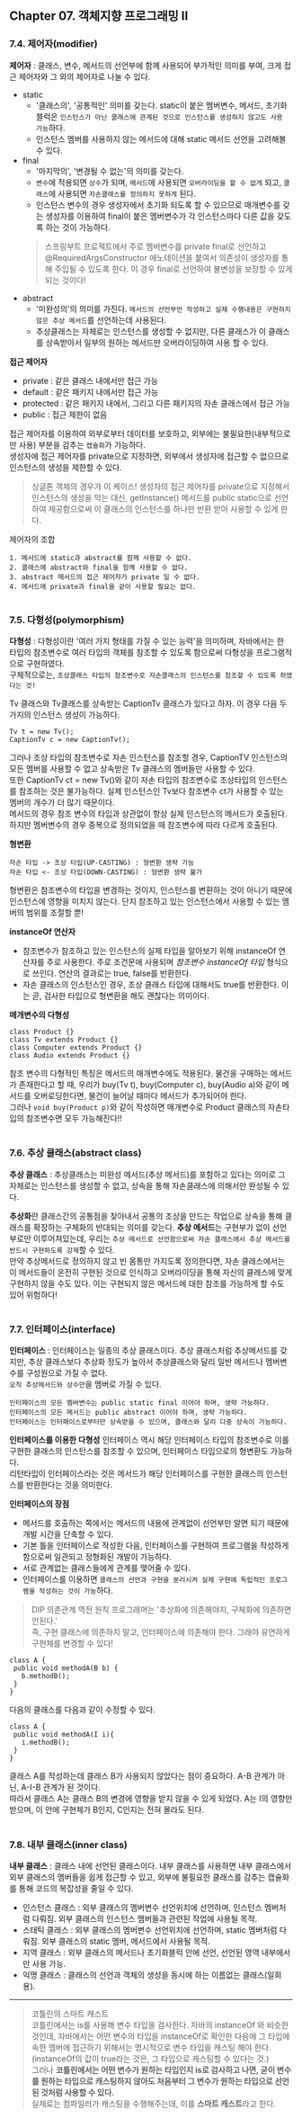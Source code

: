 ## Chapter 07. 객체지향 프로그래밍 II
### 7.4. 제어자(modifier)  
**제어자** : 클래스, 변수, 메서드의 선언부에 함께 사용되어 부가적인 의미를 부여, 크게 접근 제어자와 그 외의 제어자로 나눌 수 있다.  
- static 
   - '클래스의', '공통적인' 의미를 갖는다. static이 붙은 멤버변수, 메서드, 초기화 블럭은 `인스턴스가 아닌 클래스에 관계된 것으로 인스턴스를 생성하지 않고도 사용 가능`하다. 
   - 인스턴스 멤버를 사용하지 않는 메서드에 대해 static 메서드 선언을 고려해볼 수 있다.
- final
   - '마지막의', '변경될 수 없는'의 의미를 갖는다.
   - `변수`에 적용되면 `상수`가 되며, `메서드`에 사용되면 `오버라이딩을 할 수 없게` 되고, `클래스`에 사용되면 `자손클래스를 정의하지 못하게` 된다.
   - 인스턴스 변수의 경우 생성자에서 초기화 되도록 할 수 있으므로 매개변수를 갖는 생성자를 이용하여 final이 붙은 멤버변수가 각 인스턴스마다 다른 값을 갖도록 하는 것이 가능하다.
   >스프링부트 프로젝트에서 주로 멤버변수를 private final로 선언하고 @RequiredArgsConstructor 애노테이션을 붙여서 의존성이 생성자를 통해 주입될 수 있도록 한다. 
   >이 경우 final로 선언하여 불변성을 보장할 수 있게 되는 것이다!
- abstract
   - '미완성의'의 의미를 가진다. `메서드의 선언부만 작성하고 실제 수행내용은 구현하지 않은 추상 메서드`를 선언하는데 사용된다.
   - 추상클래스는 자체로는 인스턴스를 생성할 수 없지만, 다른 클래스가 이 클래스를 상속받아서 일부의 원하는 메서드만 오버라이딩하여 사용 할 수 있다.

**접근 제어자**
- private : 같은 클래스 내에서만 접근 가능
- default : 같은 패키지 내에서만 접근 가능
- protected : 같은 패키지 내에서, 그리고 다른 패키지의 자손 클래스에서 접근 가능
- public : 접근 제한이 없음  
  
접근 제어자를 이용하여 외부로부터 데이터를 보호하고, 외부에는 불필요한(내부적으로만 사용) 부분을 감추는 `캡슐화`가 가능하다.  
생성자에 접근 제어자를 private으로 지정하면, 외부에서 생성자에 접근할 수 없으므로 인스턴스의 생성을 제한할 수 있다.
> 싱글톤 객체의 경우가 이 케이스! 생성자의 접근 제어자를 private으로 지정해서 인스턴스의 생성을 막는 대신, getInstance() 메서드를 public static으로 선언하여 제공함으로써 이 클래스의 인스턴스를 하나만 반환 받아 사용할 수 있게 한다.  

제어자의 조합
```
1. 메서드에 static과 abstract를 함께 사용할 수 없다.
2. 클래스에 abstract와 final을 함께 사용할 수 없다.
3. abstract 메서드의 접근 제어자가 private 일 수 없다.
4. 메서드에 private과 final을 같이 사용할 필요는 없다.
```
#
### 7.5. 다형성(polymorphism)
**다형성** : 다형성이란 '여러 가지 형태를 가질 수 있는 능력'을 의미하며, 자바에서는 한 타입의 참조변수로 여러 타입의 객체를 참조할 수 있도록 함으로써 다형성을 프로그램적으로 구현하였다.  
        구체적으로는, `조상클래스 타입의 참조변수로 자손클래스의 인스턴스를 참조할 수 있도록 하였다는 것!`  

Tv 클래스와 Tv클래스를 상속받는 CaptionTv 클래스가 있다고 하자. 이 경우 다음 두가지의 인스턴스 생성이 가능하다.  
```
Tv t = new Tv();  
CaptionTv c = new CaptionTv();  
```
그러나 조상 타입의 참조변수로 자손 인스턴스를 참조할 경우, CaptionTV 인스턴스의 모든 멤버를 사용할 수 없고 상속받은 Tv 클래스의 멤버들만 사용할 수 있다.  
또한 CaptionTv ct = new Tv()와 같이 자손 타입의 참조변수로 조상타입의 인스턴스를 참조하는 것은 불가능하다. 실제 인스턴스인 Tv보다 참조변수 ct가 사용할 수 있는 멤버의 개수가 더 많기 때문이다.  
메서드의 경우 참조 변수의 타입과 상관없이 항상 실제 인스턴스의 메서드가 호출된다. 하지만 멤버변수의 경우 중복으로 정의되었을 때 참조변수에 따라 다르게 호출된다.  
  
**형변환**  
```
자손 타입 -> 조상 타입(UP-CASTING) : 형변환 생략 가능
자손 타입 <- 조상 타입(DOWN-CASTING) : 형변환 생략 불가
```

형변환은 참조변수의 타입을 변경하는 것이지, 인스턴스를 변환하는 것이 아니기 때문에 인스턴스에 영향을 미치지 않는다. 단지 참조하고 있는 인스턴스에서 사용할 수 있는 멤버의 범위를 조절할 뿐!  

**instanceOf 연산자**
- 참조변수가 참조하고 있는 인스턴스의 실제 타입을 알아보기 위해 instanceOf 연산자를 주로 사용한다. 주로 조건문에 사용되며 *참조변수 instanceOf 타입* 형식으로 쓰인다. 연산의 결과로는 true, false를 반환한다.  
- 자손 클래스의 인스턴스인 경우, 조상 클래스 타입에 대해서도 true를 반환한다. 이는 곧, 검사한 타입으로 형변환을 해도 괜찮다는 의미이다.  

**메개변수의 다형성**
```
class Product {}
class Tv extends Product {}
class Computer extends Product {}
class Audio extends Product {}
```
참조 변수의 다형적인 특징은 메서드의 매개변수에도 적용된다. 물건을 구매하는 메서드가 존재한다고 할 때, 우리가 buy(Tv t), buy(Computer c), buy(Audio a)와 같이 메서드를 오버로딩한다면, 물건이 늘어날 때마다 메서드가 추가되어야 한다.  
그러나 `void buy(Product p)`와 같이 작성하면 매개변수로 Product 클래스의 자손타입의 참조변수면 모두 가능해진다!!  
#
### 7.6. 추상 클래스(abstract class)
**추상 클래스** : 추상클래스는 미완성 메서드(추상 메서드)를 포함하고 있다는 의미로 그 자체로는 인스턴스를 생성할 수 없고, 상속을 통해 자손클래스에 의해서만 완성될 수 있다.  

**추상화**란 클래스간의 공통점을 찾아내서 공통의 조상을 만드는 작업으로 상속을 통해 클래스를 확장하는 구체화의 반대되는 의미를 갖는다. 
**추상 메서드**는 구현부가 없이 선언부로만 이루어져있는데, 우리는 `추상 메서드로 선언함으로써 자손 클래스에서 추상 메서드를 반드시 구현하도록 강제`할 수 있다.  
만약 추상메서드로 정의하지 않고 빈 몸통만 가지도록 정의한다면, 자손 클래스에서는 이 메서드들이 온전히 구현된 것으로 인식하고 오버라이딩을 통해 자신의 클래스에 맞게 구현하지 않을 수도 있다. 이는 구현되지 않은 메서드에 대한 참조를 가능하게 할 수도 있어 위험하다!  
#
### 7.7. 인터페이스(interface)
**인터페이스** : 인터페이스는 일종의 추상 클래스이다. 추상 클래스처럼 추상메서드를 갖지만, 추상 클래스보다 추상화 정도가 높아서 추상클래스와 달리 일반 메서드나 멤버변수를 구성원으로 가질 수 없다.  
                `오직 추상메서드와 상수만`을 멤버로 가질 수 있다.  
 
 ```
 인터페이스의 모든 멤버변수는 public static final 이어야 하며, 생략 가능하다.
 인터페이스의 모든 메서드는 public abstract 이어야 하며, 생략 가능하다.
 인터페이스는 인터페이스로부터만 상속받을 수 있으며, 클래스와 달리 다중 상속이 가능하다.
 ```
 
 **인터페이스를 이용한 다형성**
 인터페이스 역시 해당 인터페이스 타입의 참조변수로 이를 구현한 클래스의 인스턴스를 참조할 수 있으며, 인터페이스 타입으로의 형변환도 가능하다.  
 리턴타입이 인터페이스라는 것은 메서드가 해당 인터페이스를 구현한 클래스의 인스턴스를 반환한다는 것을 의미한다.  
 
 **인터페이스의 장점**
 - 메서드를 호출하는 쪽에서는 메서드의 내용에 관계없이 선언부만 알면 되기 때문에 개발 시간을 단축할 수 있다.
 - 기본 틀을 인터페이스로 작성한 다음, 인터페이스를 구현하여 프로그램을 작성하게 함으로써 일관되고 정형화된 개발이 가능하다.
 - 서로 관계없는 클래스들에게 관계를 맺어줄 수 있다.
 - 인터페이스를 이용하면 `클래스의 선언과 구현을 분리시켜 실제 구현에 독립적인 프로그램을 작성하는 것이 가능`하다.
 
 >DIP 의존관계 역전 원칙
 >프로그래머는 '추상화에 의존해야지, 구체화에 의존하면 안된다.'  
 >즉, 구현 클래스에 의존하지 말고, 인터페이스에 의존해야 한다. 그래야 유연하게 구현체를 변경할 수 있다!
 
 ```
 class A {
  public void methodA(B b) {
    b.methodB();
  }
 }
 ```
 
 다음의 클래스를 다음과 같이 수정할 수 있다.
 
 ```
 class A {
  public void methodA(I i){
    i.methodB();
  }
 }
 ```
 
클래스 A를 작성하는데 클래스 B가 사용되지 않았다는 점이 중요하다.  A-B 관계가 아닌, A-I-B 관계가 된 것이다.  
따라서 클래스 A는 클래스 B의 변경에 영향을 받지 않을 수 있게 되었다. A는 I의 영향만 받으며, 이 안에 구현체가 B인지, C인지는 전혀 몰라도 된다.  
#
### 7.8. 내부 클래스(inner class)
**내부 클래스** : 클래스 내에 선언된 클래스이다. 내부 클래스를 사용하면 내부 클래스에서 외부 클래스의 멤버들을 쉽게 접근할 수 있고, 외부에 불필요한 클래스를 감추는 캡슐화를 통해 코드의 복잡성을 줄일 수 있다.  
- 인스턴스 클래스 : 외부 클래스의 멤버변수 선언위치에 선언하며, 인스턴스 멤버처럼 다뤄짐. 외부 클래스의 인스턴스 멤버들과 관련된 작업에 사용될 목적.
- 스태틱 클래스 : 외부 클래스의 멤버변수 선언위치에 선언하며, static 멤버처럼 다뤄짐. 외부 클래스의 static 멤버, 메서드에서 사용될 목적.
- 지역 클래스 : 외부 클래스의 메서드나 초기화블럭 안에 선언, 선언된 영역 내부에서만 사용 가능.
- 익명 클래스 : 클래스의 선언과 객체의 생성을 동시에 하는 이름없는 클래스(일회용).  

---
> 코틀린의 스마트 캐스트  
> 코틀린에서는 is를 사용해 변수 타입을 검사한다. 자바의 instanceOf 와 비슷한 것인데, 자바에서는 어떤 변수의 타입을 instanceOf로 확인한 다음에 그 타입에 속한 멤버에 접근하기 위해서는
> 명시적으로 변수 타입을 캐스팅 해야 한다. (instanceOf의 값이 true라는 것은, 그 타입으로 캐스팅할 수 있다는 것.)   
> 그러나 **코틀린에서는 어떤 변수가 원하는 타입인지 is로 검사하고 나면, 굳이 변수를 원하는 타입으로 캐스팅하지 않아도 처음부터 그 변수가 원하는 타입으로 선언된 것처럼 사용할 수 있다.**  
> 실제로는 컴파일러가 캐스팅을 수행해주는데, 이를 **스마트 캐스트**라고 한다.
